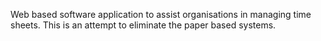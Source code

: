 Web based software application to assist organisations in managing time sheets. This is an attempt to eliminate the paper based systems.